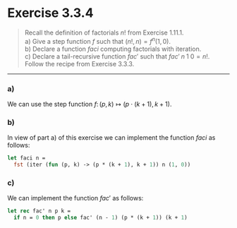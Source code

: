 # Exercise 3.3.4

> Recall the definition of factorials $n!$ from Exercise 1.11.1.  
> a) Give a step function $f$ such that $(n!, n) = f^n (1, 0)$.  
> b) Declare a function $\mathit{faci}$ computing factorials with iteration.  
> c) Declare a tail-recursive function $\mathit{fac}'$ such that $\mathit{fac}' \; n \; 1 \; 0 = n!$.
>    Follow the recipe from Exercise 3.3.3.

---

### a)

We can use the step function $f \colon (p, k) \mapsto (p \cdot (k + 1), k + 1)$.

### b)

In view of part a) of this exercise we can implement the function $\mathit{faci}$ as follows:
```ocaml
let faci n =
  fst (iter (fun (p, k) -> (p * (k + 1), k + 1)) n (1, 0))
```

### c)

We can implement the function $\mathit{fac}'$ as follows:
```ocaml
let rec fac' n p k =
  if n = 0 then p else fac' (n - 1) (p * (k + 1)) (k + 1)
```
